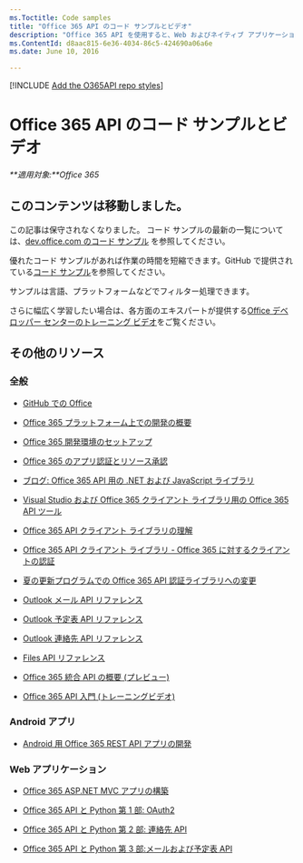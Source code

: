```yaml
---
ms.Toctitle: Code samples
title: "Office 365 API のコード サンプルとビデオ"
description: "Office 365 API を使用すると、Web およびネイティブ アプリケーションは Office 365 のデータを使用できます。 詳細については、コード サンプルとトレーニング ビデオを参照してください。"
ms.ContentId: d8aac815-6e36-4034-86c5-424690a06a6e
ms.date: June 10, 2016

---
```

[!INCLUDE [Add the O365API repo styles](../includes/controls/addo365apistyles.xml)]

# Office 365 API のコード サンプルとビデオ
    
_**適用対象:**Office 365_

## このコンテンツは移動しました。

この記事は保守されなくなりました。 コード サンプルの最新の一覧については、[dev.office.com のコード サンプル](http://dev.office.com/code-samples#?filters=office%20365%20app) を参照してください。


優れたコード サンプルがあれば作業の時間を短縮できます。GitHub で提供されている[コード サンプル](http://dev.office.com/code-samples#?filters=office%20365%20app)を参照してください。 

サンプルは言語、プラットフォームなどでフィルター処理できます。

さらに幅広く学習したい場合は、各方面のエキスパートが提供する[Office デベロッパー センターのトレーニング ビデオ](http://dev.office.com/training)をご覧ください。


## その他のリソース
<a name="bk_addresources"> </a>


### 全般
-  [GitHub での Office](https://github.com/OfficeDev)

-  [Office 365 プラットフォーム上での開発の概要](..\howto\platform-development-overview.md)
    
-  [Office 365 開発環境のセットアップ](..\howto\setup-development-environment.md)
    
-  [Office 365 のアプリ認証とリソース承認](..\howto\common-app-authentication-tasks.md)

-  [ブログ: Office 365 API 用の .NET および JavaScript ライブラリ](http://blogs.office.com/2014/05/12/net-and-javascript-libraries-for-office-365-apis/)

-  [Visual Studio および Office 365 クライアント ライブラリ用の Office 365 API ツール](http://aka.ms/clientlibrary)

-  [Office 365 API クライアント ライブラリの理解](http://chakkaradeep.com/index.php/getting-familiar-with-the-office-365-api-client-libraries/)

-  [Office 365 API クライアント ライブラリ - Office 365 に対するクライアントの認証](http://chakkaradeep.com/index.php/office-365-api-client-libraries-authenticating-your-client-to-office-365/)

-  [夏の更新プログラムでの Office 365 API 認証ライブラリへの変更](http://chakkaradeep.com/index.php/changes-to-office-365-api-authentication-library-in-the-summer-update/)

-  [Outlook メール API リファレンス](..\api\mail-rest-operations.md)

-  [Outlook 予定表 API リファレンス](..\api\calendar-rest-operations.md)

-  [Outlook 連絡先 API リファレンス](..\api\contacts-rest-operations.md)

-  [Files API リファレンス](..\api\files-rest-operations.md)

-  [Office 365 統合 API の概要 (プレビュー)](..\howto\office-365-unified-api-overview.md)

-  [Office 365 API 入門 (トレーニングビデオ)](http://www.microsoftvirtualacademy.com/training-courses/introduction-to-office-365-development?m=10072&ct=31602) 

### Android アプリ

-  [Android 用 Office 365 REST API アプリの開発](..\howto\getting-started-Office-365-APIs.md)

### Web アプリケーション
-  [Office 365 ASP.NET MVC アプリの構築](..\howto\getting-started-Office-365-APIs.md)

-  [Office 365 API と Python 第 1 部: OAuth2](http://blogs.msdn.com/b/exchangedev/archive/2015/01/05/office-365-apis-and-python-part-1-oauth2.aspx)
    
-  [Office 365 API と Python 第 2 部: 連絡先 API](http://blogs.msdn.com/b/exchangedev/archive/2015/01/09/office-365-apis-and-python-part-2-contacts-api.aspx)
    
-  [Office 365 API と Python 第 3 部:メールおよび予定表 API](http://blogs.msdn.com/b/exchangedev/archive/2015/01/15/office-365-apis-and-python-part-3-mail-and-calendar-api.aspx)

<!--**Terms of use** &nbsp;  _The Android robot is reproduced or modified from work created and shared by Google and used according to terms described in the_ [Creative Commons 3.0 Attribution License](http://creativecommons.org/licenses/by/3.0/).-->


    

    

    

